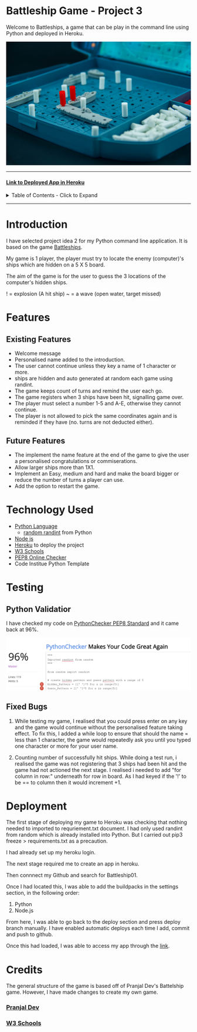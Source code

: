 # **Battleship Game - Project 3**

Welcome to Battleships, a game that can be play in the command line using Python and deployed in Heroku.

![Battleships](/images/battleshipWelcomeImage.jpg)

-----

#### [Link to Deployed App in Heroku](https://battleship01.herokuapp.com/)

<details>
<summary>
Table of Contents - Click to Expand
</summary>

- [Introduction](#introduction)
- [Feature](#features)
- [Technology Used](#technology-used)
- [Testing](#)
- [Deployment](#structure)
- [Credits](#credits)

</details>

-----

# Introduction

I have selected project idea 2 for my Python command line application. It is based on the game [Battleships](https://en.wikipedia.org/wiki/Battleship_(game)).

My game is 1 player, the player must try to locate the enemy (computer)'s ships which are hidden on a 5 X 5 board.

The aim of the game is for the user to guess the 3 locations of the computer's hidden ships. 

! = explosion (A hit ship)
~ = a wave (open water, target missed)


# Features 

## Existing Features
* Welcome message
* Personalised name added to the introduction. 
* The user cannot continue unless they key a name of 1 character or more. 
* ships are hidden and auto generated at random each game using randint.
* The game keeps count of turns and remind the user each go. 
* The game registers when 3 ships have been hit, signalling game over. 
* The player must select a number 1-5 and A-E, otherwise they cannot continue. 
* The player is not allowed to pick the same coordinates again and is reminded if they have (no. turns are not deducted either).

## Future Features
* The implement the name feature at the end of the game to give the user a personalised congratulations or commiserations. 
* Allow larger ships more than 1X1.
* Implement an Easy, medium and hard and make the board bigger or reduce the number of turns a player can use.
* Add the option to restart the game.

# Technology Used

* [Python Language](https://www.python.org/)
    - [random randint](https://www.w3schools.com/python/ref_random_randint.asp) from Python
* [Node js](https://nodejs.org/en/)
* [Heroku](https://id.heroku.com) to deploy the project
* [W3 Schools]() 
* [PEP8 Online Checker](https://www.pythonchecker.com/)
* Code Institue Python Template

# Testing 

## Python Validatior 

I have checked my code on [PythonChecker PEP8 Standard](https://www.pythonchecker.com/) and it came back at 96%.

![PythonChecker](/images/PythonChecker.png)

## Fixed Bugs 

1. While testing my game, I realised that you could press enter on any key and the game would continue without the personalised feature taking effect. To fix this, I added a while loop to ensure that should the name = less than 1 character, the game would repeatedly ask you until you typed one character or more for your user name. 

2. Counting number of successfully hit ships. While doing a test run, i realised the game was not registering that 3 ships had been hit and the game had not actioned the next stage. I realised i needed to add "for column in row:" underneath for row in board. As I had keyed if the '!' to be == to column then it would increment +1. 

# Deployment

The first stage of deploying my game to Heroku was checking that nothing needed to imported to requriement.txt document. I had only used randint from random which is already installed into Python. But I carried out pip3 freeze > requirements.txt as a precaution. 

I had already set up my heroku login. 

The next stage required me to create an app in heroku.

Then connnect my Github and search for Battleship01. 

Once I had located this, I was able to add the buildpacks in the settings section, in the following order:
1. Python
2. Node.js

From here, I was able to go back to the deploy section and press deploy branch manually. I have enabled automatic deploys each time I add, commit and push to github. 

Once this had loaded, I was able to access my app through the [link](https://battleship01.herokuapp.com/).

# Credits

The general structure of the game is based off of Pranjal Dev's Battelship game.
However, I have made changes to create my own game.
### [Pranjal Dev](https://copyassignment.com/battleship-game-code-in-python/)

### [W3 Schools](https://www.w3schools.com/python/ref_func_input.asp)
